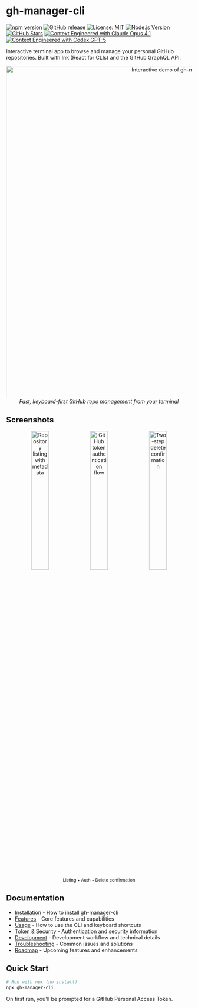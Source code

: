 # gh-manager-cli

[![npm version](https://img.shields.io/npm/v/gh-manager-cli.svg)](https://www.npmjs.com/package/gh-manager-cli)
[![GitHub release](https://img.shields.io/github/release/wiiiimm/gh-manager-cli.svg)](https://github.com/wiiiimm/gh-manager-cli/releases)
[![License: MIT](https://img.shields.io/badge/License-MIT-yellow.svg)](https://opensource.org/licenses/MIT)
[![Node.js Version](https://img.shields.io/node/v/gh-manager-cli.svg)](https://nodejs.org)
[![GitHub Stars](https://img.shields.io/github/stars/wiiiimm/gh-manager-cli.svg)](https://github.com/wiiiimm/gh-manager-cli/stargazers)
[![Context Engineered with Claude Opus 4.1](https://img.shields.io/badge/Context%20Engineered%20with-Claude%20Opus%204.1-blue)](https://www.anthropic.com)
[![Context Engineered with Codex GPT-5](https://img.shields.io/badge/Context%20Engineered%20with-Codex%20GPT--5-green)](https://openai.com)

Interactive terminal app to browse and manage your personal GitHub repositories. Built with Ink (React for CLIs) and the GitHub GraphQL API.

<p align="center">
  <img src="../docs/app-demo.gif" alt="Interactive demo of gh-manager-cli" width="900" />
  <br />
  <em>Fast, keyboard-first GitHub repo management from your terminal</em>
 </p>

## Screenshots

<div align="center">
  <img src="../docs/demo_repo_listing.png" alt="Repository listing with metadata" width="31%" />
  <img src="../docs/demo_login.png" alt="GitHub token authentication flow" width="31%" />
  <img src="../docs/demo_delete_confirmation.png" alt="Two-step delete confirmation" width="31%" />
  <br />
  <sub>Listing • Auth • Delete confirmation</sub>
</div>

## Documentation

- [Installation](Installation.md) - How to install gh-manager-cli
- [Features](Features.md) - Core features and capabilities
- [Usage](Usage.md) - How to use the CLI and keyboard shortcuts
- [Token & Security](Token-and-Security.md) - Authentication and security information
- [Development](Development.md) - Development workflow and technical details
- [Troubleshooting](Troubleshooting.md) - Common issues and solutions
- [Roadmap](Roadmap.md) - Upcoming features and enhancements

## Quick Start

```bash
# Run with npx (no install)
npx gh-manager-cli
```

On first run, you'll be prompted for a GitHub Personal Access Token.

